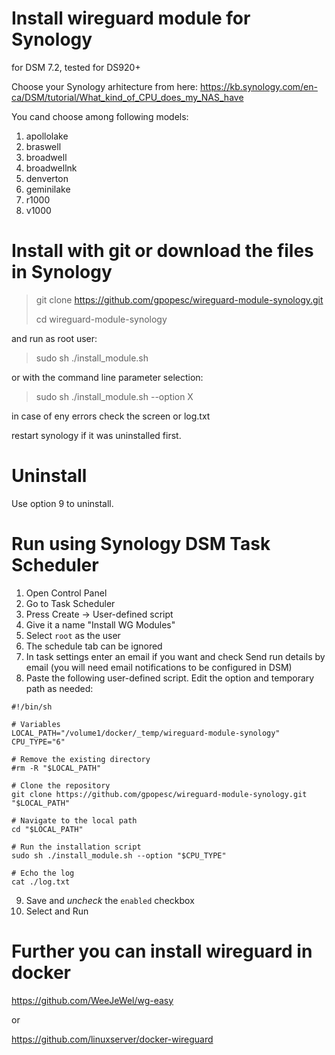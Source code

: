 # Install wireguard module for Synology
for DSM 7.2, tested for DS920+

Choose your Synology arhitecture from here:
https://kb.synology.com/en-ca/DSM/tutorial/What_kind_of_CPU_does_my_NAS_have 

You cand choose among following models:
 1. apollolake
 2. braswell
 3. broadwell
 4. broadwellnk
 5. denverton
 6. geminilake
 7. r1000
 8. v1000


# Install with git  or download the files in Synology
>git clone https://github.com/gpopesc/wireguard-module-synology.git
>
>cd wireguard-module-synology

and run as root user:
>sudo sh ./install_module.sh

or with the command line parameter selection:
>sudo sh ./install_module.sh --option X

in case of eny errors check the screen or log.txt

restart synology if it was uninstalled first.

# Uninstall

Use option 9 to uninstall. 

# Run using Synology DSM Task Scheduler

1. Open Control Panel
2. Go to Task Scheduler
3. Press Create -> User-defined script
4. Give it a name "Install WG Modules"
5. Select `root` as the user
6. The schedule tab can be ignored
7. In task settings enter an email if you want and check Send run details by email (you will need email notifications to be configured in DSM)
8. Paste the following user-defined script. Edit the option and temporary path as needed:

```
#!/bin/sh

# Variables
LOCAL_PATH="/volume1/docker/_temp/wireguard-module-synology"
CPU_TYPE="6"

# Remove the existing directory
#rm -R "$LOCAL_PATH"

# Clone the repository
git clone https://github.com/gpopesc/wireguard-module-synology.git "$LOCAL_PATH"

# Navigate to the local path
cd "$LOCAL_PATH"

# Run the installation script
sudo sh ./install_module.sh --option "$CPU_TYPE"

# Echo the log
cat ./log.txt
```

9. Save and *uncheck* the `enabled` checkbox
10. Select and Run


# Further you can install wireguard in docker

https://github.com/WeeJeWel/wg-easy 

or

https://github.com/linuxserver/docker-wireguard 
